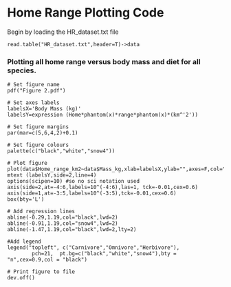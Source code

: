 Home Range Plotting Code
========================

Begin by loading the HR_dataset.txt file

```
read.table("HR_dataset.txt",header=T)->data
```

### Plotting all home range versus body mass and diet for all species.

```
# Set figure name
pdf("Figure 2.pdf")

# Set axes labels
labelsX='Body Mass (kg)'
labelsY=expression (Home*phantom(x)*range*phantom(x)*(km^'2'))

# Set figure margins
par(mar=c(5,6,4,2)+0.1)

# Set figure colours
palette(c("black","white","snow4"))

# Plot figure
plot(data$Home_range_km2~data$Mass_kg,xlab=labelsX,ylab="",axes=F,col="black",pch=21,bg=data$Diet)
mtext (labelsY,side=2,line=4)
options(scipen=10) #so no sci notation used
axis(side=2,at=-4:6,labels=10^(-4:6),las=1, tck=-0.01,cex=0.6)
axis(side=1,at=-3:5,labels=10^(-3:5),tck=-0.01,cex=0.6)
box(bty='L')

# Add regression lines
abline(-0.29,1.19,col="black",lwd=2)
abline(-0.91,1.19,col="snow4",lwd=2)
abline(-1.47,1.19,col="black",lwd=2,lty=2)

#Add legend
legend("topleft", c("Carnivore","Omnivore","Herbivore"),
        pch=21,  pt.bg=c("black","white","snow4"),bty = "n",cex=0.9,col = "black") 

# Print figure to file
dev.off()


```




